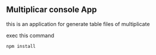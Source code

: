 ## Multiplicar console App

this is an application for generate table files of multiplicate

exec this command

 ```
 npm install
 ```